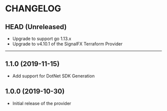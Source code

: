 CHANGELOG
=========

## HEAD (Unreleased)
* Upgrade to support go 1.13.x
* Upgrade to v4.10.1 of the SignalFX Terraform Provider

---

## 1.1.0 (2019-11-15)
* Add support for DotNet SDK Generation

## 1.0.0 (2019-10-30)
* Initial release of the provider
